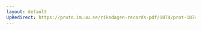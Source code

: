 ```yaml
---
layout: default
UpRedirect: https://pruto.im.uu.se/riksdagen-records-pdf/1874/prot-1874--fk--323/prot-1874--fk--323_003.pdf
---
```

